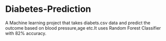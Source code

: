 # Diabetes-Prediction

A Machine learning project that takes diabets.csv data and predict the outcome based on blood pressure,age etc.It uses Random Forest Classifier with 82% accuracy.
